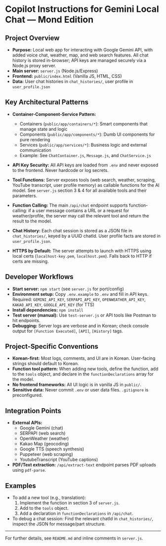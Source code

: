 # Copilot Instructions for Gemini Local Chat — Mond Edition

## Project Overview
- **Purpose:** Local web app for interacting with Google Gemini API, with added voice chat, weather, map, and web search features. All chat history is stored in-browser; API keys are managed securely via a Node.js proxy server.
- **Main server:** `server.js` (Node.js/Express)
- **Frontend:** `public/index.html` (Vanilla JS, HTML, CSS)
- **Data:** User chat histories in `chat_histories/`, user profile in `user_profile.json`

## Key Architectural Patterns
- **Container-Component-Service Pattern:** 
  - Containers (`public/app/containers/*`): Smart components that manage state and logic
  - Components (`public/app/components/*`): Dumb UI components for pure rendering 
  - Services (`public/app/services/*`): Business logic and external communication
  - Example: See `ChatContainer.js`, `Message.js`, and `ChatService.js`

- **API Key Security:** All API keys are loaded from `.env` and never exposed to the frontend. Never hardcode or log secrets.
- **Tool Functions:** Server exposes tools (web search, weather, scraping, YouTube transcript, user profile memory) as callable functions for the AI model. See `server.js` section 3 & 4 for all available tools and their parameters.
- **Function Calling:** The main `/api/chat` endpoint supports function-calling: if a user message contains a URL or a request for weather/profile, the server may call the relevant tool and return the result to the model.
- **Chat History:** Each chat session is stored as a JSON file in `chat_histories/`, keyed by a UUID chatId. User profile facts are stored in `user_profile.json`.
- **HTTPS by Default:** The server attempts to launch with HTTPS using local certs (`localhost-key.pem`, `localhost.pem`). Falls back to HTTP if certs are missing.

## Developer Workflows
- **Start server:** `npm start` (see `server.js` for port/config)
- **Environment setup:** Copy `.env.example` to `.env` and fill in API keys. Required: `GEMINI_API_KEY`, `SERPAPI_API_KEY`, `OPENWEATHER_API_KEY`, `KAKAO_API_KEY`, `GOOGLE_API_KEY` (for TTS)
- **Install dependencies:** `npm install`
- **Test server (manual):** Use `test-server.js` or API tools like Postman to hit endpoints.
- **Debugging:** Server logs are verbose and in Korean; check console output for `[Function Executed]`, `[API]`, `[History]` tags.

## Project-Specific Conventions
- **Korean-first:** Most logs, comments, and UI are in Korean. User-facing strings should default to Korean.
- **Function tool pattern:** When adding new tools, define the function, add to the `tools` object, and declare in the `functionDeclarations` array for the model.
- **No frontend frameworks:** All UI logic is in vanilla JS in `public/`.
- **Sensitive data:** Never commit `.env` or user data files. `.gitignore` is preconfigured.

## Integration Points
- **External APIs:**
  - Google Gemini (chat)
  - SERPAPI (web search)
  - OpenWeather (weather)
  - Kakao Map (geocoding)
  - Google TTS (speech synthesis)
  - Puppeteer (web scraping)
  - YoutubeTranscript (YouTube captions)
- **PDF/Text extraction:** `/api/extract-text` endpoint parses PDF uploads using `pdf-parse`.

## Examples
- To add a new tool (e.g., translation):
  1. Implement the function in section 3 of `server.js`.
  2. Add to the `tools` object.
  3. Add a declaration in `functionDeclarations` in `/api/chat`.
- To debug a chat session: Find the relevant chatId in `chat_histories/`, inspect the JSON for message/part structure.

---
For further details, see `README.md` and inline comments in `server.js`.
